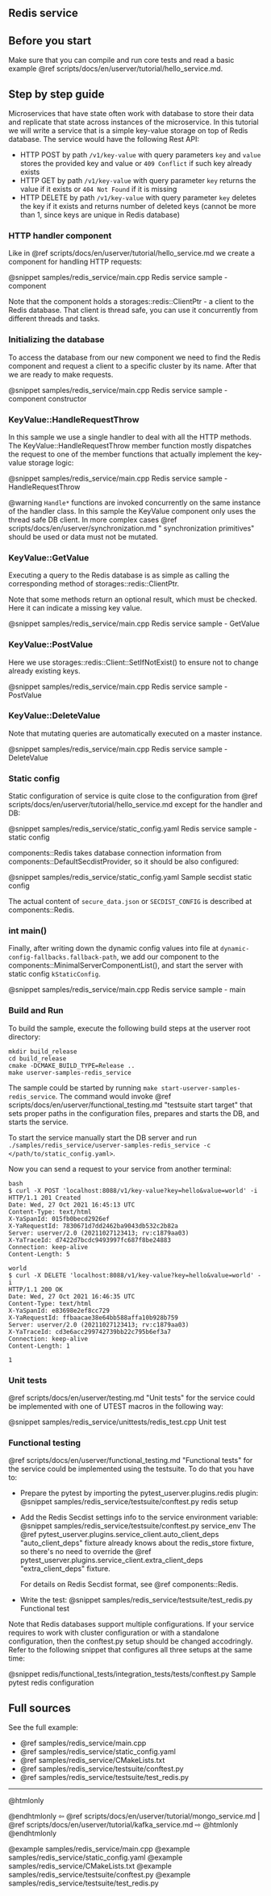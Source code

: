 ## Redis service

## Before you start

Make sure that you can compile and run core tests and read a basic example @ref scripts/docs/en/userver/tutorial/hello_service.md.

## Step by step guide

Microservices that have state often work with database to store their data and
replicate that state across instances of the microservice. In this tutorial we
will write a service that is a simple key-value storage on top of Redis
database. The service would have the following Rest API:

* HTTP POST by path `/v1/key-value` with query parameters `key` and `value`
  stores the provided key and value or `409 Conflict` if such key already exists
* HTTP GET by path `/v1/key-value` with query parameter `key` returns the value
  if it exists or `404 Not Found` if it is missing
* HTTP DELETE by path `/v1/key-value` with query parameter `key` deletes the key
  if it exists and returns number of deleted keys (cannot be more than 1, since
  keys are unique in Redis database)

### HTTP handler component

Like in @ref scripts/docs/en/userver/tutorial/hello_service.md we create a component for
handling HTTP requests:

@snippet samples/redis_service/main.cpp Redis service sample - component

Note that the component holds a storages::redis::ClientPtr - a client to the
Redis database. That client is thread safe, you can use it concurrently from
different threads and tasks.

### Initializing the database

To access the database from our new component we need to find the Redis
component and request a client to a specific cluster by its name. After that we
are ready to make requests.

@snippet samples/redis_service/main.cpp Redis service sample - component constructor

### KeyValue::HandleRequestThrow

In this sample we use a single handler to deal with all the HTTP methods. The
KeyValue::HandleRequestThrow member function mostly dispatches the request to
one of the member functions that actually implement the key-value storage logic:

@snippet samples/redis_service/main.cpp Redis service sample - HandleRequestThrow

@warning `Handle*` functions are invoked concurrently on the same instance of
the handler class. In this sample the KeyValue component only uses the thread
safe DB client. In more complex cases @ref scripts/docs/en/userver/synchronization.md "
synchronization primitives" should be used or data must not be mutated.

### KeyValue::GetValue

Executing a query to the Redis database is as simple as calling the
corresponding method of storages::redis::ClientPtr.

Note that some methods return an optional result, which must be checked. Here it
can indicate a missing key value.

@snippet samples/redis_service/main.cpp Redis service sample - GetValue

### KeyValue::PostValue

Here we use storages::redis::Client::SetIfNotExist() to ensure not to change
already existing keys.

@snippet samples/redis_service/main.cpp Redis service sample - PostValue

### KeyValue::DeleteValue

Note that mutating queries are automatically executed on a master instance.

@snippet samples/redis_service/main.cpp Redis service sample - DeleteValue

### Static config

Static configuration of service is quite close to the configuration from @ref scripts/docs/en/userver/tutorial/hello_service.md except for the handler and DB:

@snippet samples/redis_service/static_config.yaml Redis service sample - static config

components::Redis takes database connection information from components::DefaultSecdistProvider, so it should be
also configured:

@snippet samples/redis_service/static_config.yaml Sample secdist static config

The actual content of `secure_data.json` or `SECDIST_CONFIG` is described at components::Redis.


### int main()

Finally, after writing down the dynamic config values into file
at `dynamic-config-fallbacks.fallback-path`, we add our component to the
components::MinimalServerComponentList(), and start the server with static
config `kStaticConfig`.

@snippet samples/redis_service/main.cpp Redis service sample - main


### Build and Run

To build the sample, execute the following build steps at the userver root
directory:

```
mkdir build_release
cd build_release
cmake -DCMAKE_BUILD_TYPE=Release ..
make userver-samples-redis_service
```

The sample could be started by running
`make start-userver-samples-redis_service`. The command would invoke
@ref scripts/docs/en/userver/functional_testing.md "testsuite start target" that sets proper
paths in the configuration files, prepares and starts the DB, and starts the
service.

To start the service manually start the DB server and run
`./samples/redis_service/userver-samples-redis_service -c </path/to/static_config.yaml>`.

Now you can send a request to
your service from another terminal:

```
bash
$ curl -X POST 'localhost:8088/v1/key-value?key=hello&value=world' -i
HTTP/1.1 201 Created
Date: Wed, 27 Oct 2021 16:45:13 UTC
Content-Type: text/html
X-YaSpanId: 015fb0becd2926ef
X-YaRequestId: 7830671d7dd2462ba9043db532c2b82a
Server: userver/2.0 (20211027123413; rv:c1879aa03)
X-YaTraceId: d7422d7bcdc9493997fc687f8be24883
Connection: keep-alive
Content-Length: 5

world
$ curl -X DELETE 'localhost:8088/v1/key-value?key=hello&value=world' -i
HTTP/1.1 200 OK
Date: Wed, 27 Oct 2021 16:46:35 UTC
Content-Type: text/html
X-YaSpanId: e83698e2ef8cc729
X-YaRequestId: ffbaacae38e64bb588affa10b928b759
Server: userver/2.0 (20211027123413; rv:c1879aa03)
X-YaTraceId: cd3e6acc299742739bb22c795b6ef3a7
Connection: keep-alive
Content-Length: 1

1
```


### Unit tests
@ref scripts/docs/en/userver/testing.md "Unit tests" for the service could be
implemented with one of UTEST macros in the following way:

@snippet samples/redis_service/unittests/redis_test.cpp  Unit test


### Functional testing
@ref scripts/docs/en/userver/functional_testing.md "Functional tests" for the service could be
implemented using the testsuite. To do that you have to:

* Prepare the pytest by importing the pytest_userver.plugins.redis plugin:
  @snippet samples/redis_service/testsuite/conftest.py redis setup

* Add the Redis Secdist settings info to the service environment variable:
  @snippet samples/redis_service/testsuite/conftest.py service_env
  The @ref pytest_userver.plugins.service_client.auto_client_deps "auto_client_deps"
  fixture already knows about the redis_store fixture, so there's no need to override
  the @ref pytest_userver.plugins.service_client.extra_client_deps "extra_client_deps"
  fixture.

  For details on Redis Secdist format, see @ref components::Redis.

* Write the test:
  @snippet samples/redis_service/testsuite/test_redis.py  Functional test


Note that Redis databases support multiple configurations. If your service requires to work with
cluster configuration or with a standalone configuration, then the conftest.py setup should be
changed accodringly. Refer to the following snippet that configures all three setups at the same time: 

@snippet redis/functional_tests/integration_tests/tests/conftest.py  Sample pytest redis configuration


## Full sources

See the full example:
* @ref samples/redis_service/main.cpp
* @ref samples/redis_service/static_config.yaml
* @ref samples/redis_service/CMakeLists.txt
* @ref samples/redis_service/testsuite/conftest.py
* @ref samples/redis_service/testsuite/test_redis.py

----------

@htmlonly <div class="bottom-nav"> @endhtmlonly
⇦ @ref scripts/docs/en/userver/tutorial/mongo_service.md | @ref scripts/docs/en/userver/tutorial/kafka_service.md ⇨
@htmlonly </div> @endhtmlonly

@example samples/redis_service/main.cpp
@example samples/redis_service/static_config.yaml
@example samples/redis_service/CMakeLists.txt
@example samples/redis_service/testsuite/conftest.py
@example samples/redis_service/testsuite/test_redis.py
